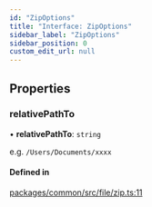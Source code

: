 ```yaml
---
id: "ZipOptions"
title: "Interface: ZipOptions"
sidebar_label: "ZipOptions"
sidebar_position: 0
custom_edit_url: null
---
```


## Properties

### relativePathTo

• **relativePathTo**: `string`

e.g. `/Users/Documents/xxxx`

#### Defined in

[packages/common/src/file/zip.ts:11](https://github.com/armitjs/armit/blob/224552a/packages/common/src/file/zip.ts#L11)
